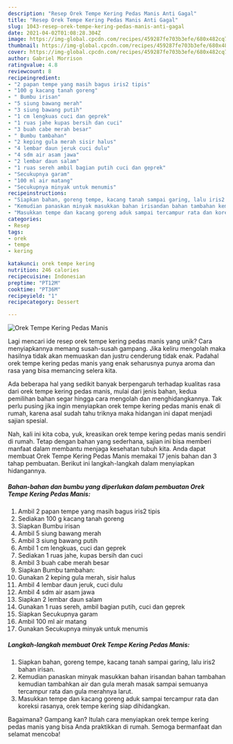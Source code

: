 ```yaml
---
description: "Resep Orek Tempe Kering Pedas Manis Anti Gagal"
title: "Resep Orek Tempe Kering Pedas Manis Anti Gagal"
slug: 1043-resep-orek-tempe-kering-pedas-manis-anti-gagal
date: 2021-04-02T01:08:28.304Z
image: https://img-global.cpcdn.com/recipes/459287fe703b3efe/680x482cq70/orek-tempe-kering-pedas-manis-foto-resep-utama.jpg
thumbnail: https://img-global.cpcdn.com/recipes/459287fe703b3efe/680x482cq70/orek-tempe-kering-pedas-manis-foto-resep-utama.jpg
cover: https://img-global.cpcdn.com/recipes/459287fe703b3efe/680x482cq70/orek-tempe-kering-pedas-manis-foto-resep-utama.jpg
author: Gabriel Morrison
ratingvalue: 4.8
reviewcount: 8
recipeingredient:
- "2 papan tempe yang masih bagus iris2 tipis"
- "100 g kacang tanah goreng"
- " Bumbu irisan"
- "5 siung bawang merah"
- "3 siung bawang putih"
- "1 cm lengkuas cuci dan geprek"
- "1 ruas jahe kupas bersih dan cuci"
- "3 buah cabe merah besar"
- " Bumbu tambahan"
- "2 keping gula merah sisir halus"
- "4 lembar daun jeruk cuci dulu"
- "4 sdm air asam jawa"
- "2 lembar daun salam"
- "1 ruas sereh ambil bagian putih cuci dan geprek"
- "Secukupnya garam"
- "100 ml air matang"
- "Secukupnya minyak untuk menumis"
recipeinstructions:
- "Siapkan bahan, goreng tempe, kacang tanah sampai garing, lalu iris2 bahan irisan."
- "Kemudian panaskan minyak masukkan bahan irisandan bahan tambahan kemudian tambahkan air dan gula merah masak sampai semuanya tercampur rata dan gula merahnya larut."
- "Masukkan tempe dan kacang goreng aduk sampai tercampur rata dan koreksi rasanya, orek tempe kering siap dihidangkan."
categories:
- Resep
tags:
- orek
- tempe
- kering

katakunci: orek tempe kering 
nutrition: 246 calories
recipecuisine: Indonesian
preptime: "PT12M"
cooktime: "PT36M"
recipeyield: "1"
recipecategory: Dessert

---
```



![Orek Tempe Kering Pedas Manis](https://img-global.cpcdn.com/recipes/459287fe703b3efe/680x482cq70/orek-tempe-kering-pedas-manis-foto-resep-utama.jpg)

Lagi mencari ide resep orek tempe kering pedas manis yang unik? Cara menyiapkannya memang susah-susah gampang. Jika keliru mengolah maka hasilnya tidak akan memuaskan dan justru cenderung tidak enak. Padahal orek tempe kering pedas manis yang enak seharusnya punya aroma dan rasa yang bisa memancing selera kita.



Ada beberapa hal yang sedikit banyak berpengaruh terhadap kualitas rasa dari orek tempe kering pedas manis, mulai dari jenis bahan, kedua pemilihan bahan segar hingga cara mengolah dan menghidangkannya. Tak perlu pusing jika ingin menyiapkan orek tempe kering pedas manis enak di rumah, karena asal sudah tahu triknya maka hidangan ini dapat menjadi sajian spesial.


Nah, kali ini kita coba, yuk, kreasikan orek tempe kering pedas manis sendiri di rumah. Tetap dengan bahan yang sederhana, sajian ini bisa memberi manfaat dalam membantu menjaga kesehatan tubuh kita. Anda dapat membuat Orek Tempe Kering Pedas Manis memakai 17 jenis bahan dan 3 tahap pembuatan. Berikut ini langkah-langkah dalam menyiapkan hidangannya.

<!--inarticleads1-->

##### Bahan-bahan dan bumbu yang diperlukan dalam pembuatan Orek Tempe Kering Pedas Manis:

1. Ambil 2 papan tempe yang masih bagus iris2 tipis
1. Sediakan 100 g kacang tanah goreng
1. Siapkan  Bumbu irisan
1. Ambil 5 siung bawang merah
1. Ambil 3 siung bawang putih
1. Ambil 1 cm lengkuas, cuci dan geprek
1. Sediakan 1 ruas jahe, kupas bersih dan cuci
1. Ambil 3 buah cabe merah besar
1. Siapkan  Bumbu tambahan:
1. Gunakan 2 keping gula merah, sisir halus
1. Ambil 4 lembar daun jeruk, cuci dulu
1. Ambil 4 sdm air asam jawa
1. Siapkan 2 lembar daun salam
1. Gunakan 1 ruas sereh, ambil bagian putih, cuci dan geprek
1. Siapkan Secukupnya garam
1. Ambil 100 ml air matang
1. Gunakan Secukupnya minyak untuk menumis




<!--inarticleads2-->

##### Langkah-langkah membuat Orek Tempe Kering Pedas Manis:

1. Siapkan bahan, goreng tempe, kacang tanah sampai garing, lalu iris2 bahan irisan.
1. Kemudian panaskan minyak masukkan bahan irisandan bahan tambahan kemudian tambahkan air dan gula merah masak sampai semuanya tercampur rata dan gula merahnya larut.
1. Masukkan tempe dan kacang goreng aduk sampai tercampur rata dan koreksi rasanya, orek tempe kering siap dihidangkan.




Bagaimana? Gampang kan? Itulah cara menyiapkan orek tempe kering pedas manis yang bisa Anda praktikkan di rumah. Semoga bermanfaat dan selamat mencoba!
